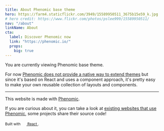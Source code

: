 ```yaml
---
title: About Phenomic base theme
hero: https://farm4.staticflickr.com/3949/15589950511_3675b15e59_k.jpg
# hero credit: https://www.flickr.com/photos/pslee999/15589950511/
nav: "/about"
linkName: About
cta:
  label: Discover Phenomic now
  link: "https://phenomic.io/"
  props:
    big: true
---
```


You are currently viewing Phenomic base theme.

For now [Phenomic does not provide a native way to extend themes](https://github.com/MoOx/phenomic/issues/508) but since it's based on
React and uses a component approach, it's pretty easy to make your own reusable collection of layouts and components.

---

This website is made with [Phenomic](https://phenomic.io/).

If you are curious about it, you can take a look at
[existing websites that use Phenomic](https://phenomic.io/showcase/),
some projects share their source code!

<!-- demo to show you that you can use "assets" folder -->
<small>
  Built with
  <a href="https://facebook.github.io/react/">
    <img alt="" src="../assets/react.svg" width="16" height="16" />
    React
  </a>.
</small>
